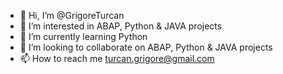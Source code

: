 - 👋 Hi, I’m @GrigoreTurcan
- 👀 I’m interested in ABAP, Python & JAVA projects
- 🌱 I’m currently learning Python
- 💞️ I’m looking to collaborate on  ABAP, Python & JAVA projects
- 📫 How to reach me turcan.grigore@gmail.com

<!---
GrigoreTurcan/GrigoreTurcan is a ✨ special ✨ repository because its `README.md` (this file) appears on your GitHub profile.
You can click the Preview link to take a look at your changes.
--->
